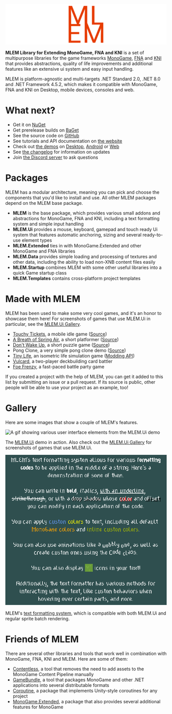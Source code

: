 ![The MLEM logo](https://raw.githubusercontent.com/Ellpeck/MLEM/main/Media/Banner.png)

**MLEM Library for Extending MonoGame, FNA and KNI** is a set of multipurpose libraries for the game frameworks [MonoGame](https://www.monogame.net/), [FNA](https://fna-xna.github.io/) and [KNI](https://github.com/kniEngine/kni) that provides abstractions, quality of life improvements and additional features like an extensive ui system and easy input handling.

MLEM is platform-agnostic and multi-targets .NET Standard 2.0, .NET 8.0 and .NET Framework 4.5.2, which makes it compatible with MonoGame, FNA and KNI on Desktop, mobile devices, consoles and web.

# What next?
- Get it on [NuGet](https://www.nuget.org/packages?q=ellpeck+mlem)
- Get prerelease builds on [BaGet](https://nuget.ellpeck.de/?q=mlem)
- See the source code on [GitHub](https://github.com/Ellpeck/MLEM)
- See tutorials and API documentation on [the website](https://mlem.ellpeck.de/)
- Check out [the demos](https://github.com/Ellpeck/MLEM/tree/main/Demos) on [Desktop](https://github.com/Ellpeck/MLEM/tree/main/Demos.DesktopGL), [Android](https://github.com/Ellpeck/MLEM/tree/main/Demos.Android) or [Web](https://mlem.ellpeck.de/demo)
- See [the changelog](https://mlem.ellpeck.de/CHANGELOG.html) for information on updates
- Join [the Discord server](https://link.ellpeck.de/discordweb) to ask questions

# Packages
MLEM has a modular architecture, meaning you can pick and choose the components that you'd like to install and use. All other MLEM packages depend on the MLEM base package.

- **MLEM** is the base package, which provides various small addons and abstractions for MonoGame, FNA and KNI, including a text formatting system and simple input handling
- **MLEM.Ui** provides a mouse, keyboard, gamepad and touch ready Ui system that features automatic anchoring, sizing and several ready-to-use element types
- **MLEM.Extended** ties in with MonoGame.Extended and other MonoGame and FNA libraries
- **MLEM.Data** provides simple loading and processing of textures and other data, including the ability to load non-XNB content files easily
- **MLEM.Startup** combines MLEM with some other useful libraries into a quick Game startup class
- **MLEM.Templates** contains cross-platform project templates

# Made with MLEM
MLEM has been used to make some very cool games, and it's an honor to showcase them here! For screenshots of games that use MLEM.Ui in particular, see the [MLEM.Ui Gallery](https://mlem.ellpeck.de/articles/ui_gallery.html).

- [Touchy Tickets](https://ell.lt/touchytickets), a mobile idle game ([Source](https://git.ellpeck.de/Ellpeck/TouchyTickets))
- [A Breath of Spring Air](https://ellpeck.itch.io/a-breath-of-spring-air), a short platformer ([Source](https://git.ellpeck.de/Ellpeck/GreatSpringGameJam))
- [Don't Wake Up](https://ellpeck.itch.io/dont-wake-up), a short puzzle game ([Source](https://github.com/Ellpeck/DontLetGo))
- Pong Clone, a very simple pong clone demo ([Source](https://github.com/luanfagu/pong))
- [Tiny Life](https://tinylifegame.com), an isometric life simulation game ([Modding API](https://github.com/Ellpeck/TinyLifeExampleMod))
- [Vulcard](https://store.steampowered.com/app/3764530/Vulcard/), a two-player deckbuilding card battler
- [Foe Frenzy](https://store.steampowered.com/app/1194170/Foe_Frenzy/), a fast-paced battle party game

If you created a project with the help of MLEM, you can get it added to this list by submitting an issue or a pull request. If its source is public, other people will be able to use your project as an example, too!

# Gallery
Here are some images that show a couple of MLEM's features.

![A gif showing various user interface elements from the MLEM.Ui demo](https://raw.githubusercontent.com/Ellpeck/MLEM/main/Media/Ui.gif)

The [MLEM.Ui](https://mlem.ellpeck.de/articles/ui.html) demo in action. Also check out the [MLEM.Ui Gallery](https://mlem.ellpeck.de/articles/ui_gallery.html) for screenshots of games that use MLEM.Ui.

![An image showing text with various colors and other formatting](https://raw.githubusercontent.com/Ellpeck/MLEM/main/Media/Formatting.png)

MLEM's [text formatting system](https://mlem.ellpeck.de/articles/text_formatting.html), which is compatible with both MLEM.Ui and regular sprite batch rendering.

# Friends of MLEM
There are several other libraries and tools that work well in combination with MonoGame, FNA, KNI and MLEM. Here are some of them:
- [Contentless](https://github.com/Ellpeck/Contentless), a tool that removes the need to add assets to the MonoGame Content Pipeline manually
- [GameBundle](https://github.com/Ellpeck/GameBundle), a tool that packages MonoGame and other .NET applications into several distributable formats
- [Coroutine](https://github.com/Ellpeck/Coroutine), a package that implements Unity-style coroutines for any project
- [MonoGame.Extended](https://github.com/craftworkgames/MonoGame.Extended), a package that also provides several additional features for MonoGame
